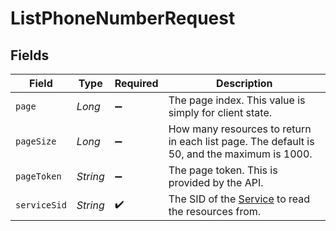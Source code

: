 # ListPhoneNumberRequest


## Fields

| Field                                                                                                        | Type                                                                                                         | Required                                                                                                     | Description                                                                                                  |
| ------------------------------------------------------------------------------------------------------------ | ------------------------------------------------------------------------------------------------------------ | ------------------------------------------------------------------------------------------------------------ | ------------------------------------------------------------------------------------------------------------ |
| `page`                                                                                                       | *Long*                                                                                                       | :heavy_minus_sign:                                                                                           | The page index. This value is simply for client state.                                                       |
| `pageSize`                                                                                                   | *Long*                                                                                                       | :heavy_minus_sign:                                                                                           | How many resources to return in each list page. The default is 50, and the maximum is 1000.                  |
| `pageToken`                                                                                                  | *String*                                                                                                     | :heavy_minus_sign:                                                                                           | The page token. This is provided by the API.                                                                 |
| `serviceSid`                                                                                                 | *String*                                                                                                     | :heavy_check_mark:                                                                                           | The SID of the [Service](https://www.twilio.com/docs/chat/rest/service-resource) to read the resources from. |